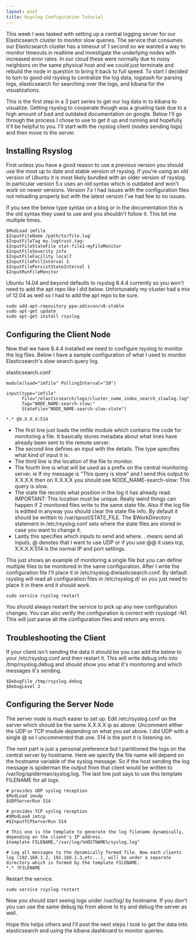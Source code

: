 ```yaml
---
layout: post
title: Rsyslog Configuration Tutorial
---
```


This week I was tasked with setting up a central logging server for our Elasticsearch cluster to monitor slow queries. The service that consumes our Elasticsearch cluster has a timeout of 1 second so we wanted a way to monitor timeouts in realtime and investigate the underlying nodes with increased error rates. In our cloud these were normally due to noisy neighbors on the same physical host and we could just terminate and rebuild the node in question to bring it back to full speed. To start I decided to turn to good old rsyslog to centralize the log data, logstash for parsing logs, elasticsearch for searching over the logs, and kibana for the visualizations.

This is the first step in a 3 part series to get our log data in to kibana to visualize. Getting rsyslog to cooperate though was a grueling task due to a high amount of bad and outdated documentation on google. Below I'll go through the process I chose to use to get it up and running and hopefully it'll be helpful to you. I'll start with the rsyslog client (nodes sending logs) and then move to the server.

## Installing Rsyslog

First unless you have a good reason to use a previous version you should use the most up to date and stable version of rsyslog. If you're using an old version of Ubuntu it is most likely bundled with an older version of rsyslog. In particular version 5.x uses an old syntax which is outdated and won't work on newer versions. Version 7.x I had issues with the configuration files not reloading properly but with the latest version I've had few to no issues.

If you see the below type syntax on a blog or in the documentation this is the old syntax they used to use and you shouldn't follow it. This bit me multiple times.

```
$ModLoad imfile
$InputFileName /path/to/file.log`
$InputFileTag my.logtrust.tag:
$InputFileStateFile stat-file1-myFileMonitor
$InputFileSeverity info
$InputFileFacility local7
$InputFilePollInterval 1
$InputFilePersistStateInterval 1
$InputRunFileMonitor
```

Ubuntu 14.04 and beyond defaults to rsyslog 8.4.4 currently so you won't need to add the apt repo like I did below. Unfortunately my cluster had a mix of 12.04 as well so I had to add the apt repo to be sure.

```
sudo add-apt-repository ppa:adiscon/v8-stable
sudo apt-get update
sudo apt-get install rsyslog
```

## Configuring the Client Node

Now that we have 8.4.4 installed we need to configure rsyslog to monitor the log files. Below I have a sample configuration of what I used to monitor Elasticsearch's slow search query log.

elasticsearch.conf

```
module(load="imfile" PollingInterval="10")

input(type="imfile"
      File="/elasticsearch/logs/cluster_name_index_search_slowlog.log"
      Tag="NODE_NAME-search-slow:"
      StateFile="NODE_NAME-search-slow-state")

*.* @X.X.X.X:514
```

* The first line just loads the imfile module which contains the code for monitoring a file. It basically stores metadata about what lines have already been sent to the remote server. 
* The second line defines an input with the details. The type specifies what kind of input it is.
* The third line is the location of the file to monitor. 
* The fourth line is what will be used as a prefix on the central monitoring server. ie If my message is "This query is slow" and I send this output to X.X.X.X then on X.X.X.X you should see NODE_NAME-search-slow: This query is slow.
* The state file records what position in the log it has already read. IMPORTANT: This location must be unique. Really weird things can happen if 2 monitored files write to the same state file. Also if the log file is editted in anyway you should clear the state file info. By default it should be written to /var/spool/STATE_FILE. The $WorkDirectory statement in /etc/rsyslog.conf sets where the state files are stored in case you want to change it.
* Lastly this specifies which inputs to send and where. *.* means send all inputs, @ denotes that I want to use UDP or if you use @@ it uses tcp, X.X.X.X:514 is the normal IP and port settings.

This just shows an example of monitoring a single file but you can define multiple files to be monitored in the same configuration. After I write the configuration file I'll place it in /etc/rsyslog.d/elasticsearch.conf. By default rsyslog will read all configuration files in /etc/rsyslog.d/ so you just need to place it in there and it should work. 

```
sudo service rsyslog restart
```

You should always restart the service to pick up any new configuration changes. You can also verify the configuration is correct with rsyslogd -N1. This will just parse all the configuration files and return any errors.

## Troubleshooting the Client

If your client isn't sending the data it should be you can add the below to your /etc/rsyslog.conf and then restart it. This will write debug info into /tmp/rsyslog.debug and should show you what it's monitoring and which messages it's sending.

```
$DebugFile /tmp/rsyslog.debug
$DebugLevel 2
```

## Configuring the Server Node

The server node is much easier to set up. Edit /etc/rsyslog.conf on the server which should be the same X.X.X.X ip as above. Uncomment either the UDP or TCP module depending on what you set above. I did UDP with a single @ so I uncommented that one. 514 is the port it is listening on. 

The next part is just a personal preference but I partitioned the logs on the central server by hostname. Here we specify the file name will depend on the hostname variable of the syslog message. So if the host sending the log message is spiderman the output from that client would be written to /var/log/spiderman/syslog.log. The last line just says to use this template FILENAME for all logs.

```
# provides UDP syslog reception
$ModLoad imudp
$UDPServerRun 514

# provides TCP syslog reception
#$ModLoad imtcp
#$InputTCPServerRun 514

# This one is the template to generate the log filename dynamically, depending on the client's IP address.
$template FILENAME,"/var/log/%HOSTNAME%/syslog.log"

# Log all messages to the dynamically formed file. Now each clients log (192.168.1.2, 192.168.1.3,etc...), will be under a separate directory which is formed by the template FILENAME.
*.* ?FILENAME
```

Restart the service.

```
sudo service rsyslog restart
```

Now you should start seeing logs under /var/log/ by hostname. If you don't you can use the same debug tip from above to try and debug the server as well.

Hope this helps others and I'll post the next steps I took to get the data into elasticsearch and using the kibana dashboard to monitor queries.